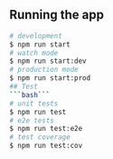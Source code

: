 ## Running the app

```bash
# development
$ npm run start
# watch mode
$ npm run start:dev
# production mode
$ npm run start:prod
## Test
```bash```
# unit tests
$ npm run test
# e2e tests
$ npm run test:e2e
# test coverage
$ npm run test:cov
```
